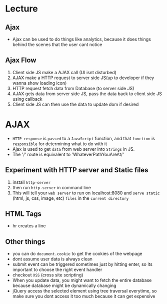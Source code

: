 # Lecture

## Ajax
* Ajax can be used to do things like analytics, because it does things behind the scenes that the user cant notice

## Ajax Flow
1) Client side JS make a AJAX call (UI isnt disturbed)
2) AJAX make a HTTP request to server side JS(up to developer if they wanna show loading icon)
3) HTTP request fetch data from Database (to server side JS)
4) AJAX gets data from server side JS, pass the data back to client side JS using callback
5) Client side JS can then use the data to update dom if desired




# AJAX
* `HTTP response` is `passed` to a `JavaScript` function, and that `function` is `responsible` for determining what to do with it
* Ajax is used to get `data` from web server into `Strings` in JS. 
* The '/' route is equivalent to 'WhateverPathYouAreAt/'

## Experiment with HTTP server and Static files
1) install `http-server`
2) then run `http-server` in command line
3) This will tell your `web server` to run on localhost:8080 and `serve static` (html, js, css, image, etc) `files` in the `current directory`

## HTML Tags
* hr creates a line 

## Other things
* you can do `document.cookie` to get the cookies of the webpage
* dont assume user data is always clean
* submit event can be triggered sometimes just by hitting enter, so its important to choose the right event handler
* checkout `XSS` (cross site scripting)
* When you update data, you might want to fetch the entire database because database might be dynamically changing
* jQuery access the selected element using tree traversal everytime, so make sure you dont access it too much because it can get expensive